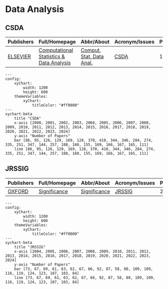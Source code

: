 # Data Analysis

## CSDA

|Publishers|Full/Homepage|Abbr/About|Acronym/Issues|Period/DBLP|Top/Early|CCF|CAS|JCR|IF|Keywords/Google|
|-         |-            |-         |-             |-          |-        |-  |-  |-  |- |-              |
|[ELSEVIER](https://www.sciencedirect.com/)|[Computational Statistics & Data Analysis](https://www.sciencedirect.com/journal/computational-statistics-and-data-analysis)|[Comput. Stat. Data Anal.](https://www.sciencedirect.com/journal/computational-statistics-and-data-analysis/about/aims-and-scope)|[CSDA](https://www.sciencedirect.com/journal/computational-statistics-and-data-analysis/issues)|1983 -|False||3|Q2|1.9|[Computational Statistics](https://www.google.com/search?q=Computational+Statistics); [Data Analysis](https://www.google.com/search?q=Data+Analysis)|

```mermaid
---
config:
    xyChart:
        width: 1200
        height: 600
    themeVariables:
        xyChart:
            titleColor: "#ff0000"
---
xychart-beta
    title "CSDA"
    x-axis [2000, 2001, 2002, 2003, 2004, 2005, 2006, 2007, 2008, 2009, 2010, 2011, 2012, 2013, 2014, 2015, 2016, 2017, 2018, 2019, 2020, 2021, 2022, 2023, 2024]
    y-axis "Number of Papers"
    bar [86, 95, 126, 129, 169, 128, 370, 410, 344, 346, 284, 274, 335, 251, 347, 144, 257, 188, 160, 155, 169, 166, 167, 165, 111]
    line [86, 95, 126, 129, 169, 128, 370, 410, 344, 346, 284, 274, 335, 251, 347, 144, 257, 188, 160, 155, 169, 166, 167, 165, 111]
```

## JRSSIG

|Publishers|Full/Homepage|Abbr/About|Acronym/Issues|Period/DBLP|Top/Early|CCF|CAS|JCR|IF|Keywords/Google|
|-         |-            |-         |-             |-          |-        |-  |-  |-  |- |-              |
|[OXFORD](https://academic.oup.com/)|[Significance](https://academic.oup.com/jrssig)|[Significance](https://academic.oup.com/jrssig/pages/about)|[JRSSIG](https://academic.oup.com/jrssig/issue)|2004 -|False|||||[Data Analysis](https://www.google.com/search?q=Data+Analysis)|

```mermaid
---
config:
    xyChart:
        width: 1200
        height: 600
    themeVariables:
        xyChart:
            titleColor: "#ff0000"
---
xychart-beta
    title "JRSSIG"
    x-axis [2004, 2005, 2006, 2007, 2008, 2009, 2010, 2011, 2012, 2013, 2014, 2015, 2016, 2017, 2018, 2019, 2020, 2021, 2022, 2023, 2024]
    y-axis "Number of Papers"
    bar [73, 67, 69, 61, 63, 62, 67, 66, 92, 87, 58, 80, 109, 109, 116, 119, 124, 123, 107, 103, 84]
    line [73, 67, 69, 61, 63, 62, 67, 66, 92, 87, 58, 80, 109, 109, 116, 119, 124, 123, 107, 103, 84]
```

